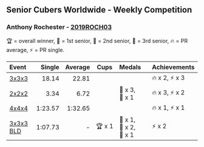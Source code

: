 ## Senior Cubers Worldwide - Weekly Competition
### Anthony Rochester - [2019ROCH03](https://www.worldcubeassociation.org/persons/2019ROCH03)

🏆 = overall winner, 🥇 = 1st senior, 🥈 = 2nd senior, 🥉 = 3rd senior, 🔥 = PR average, ⚡ = PR single.

| Event | Single | Average | Cups | Medals | Achievements|
| :-- | --: | --: | :--: | :-- | :-- |
| [3x3x3](anthony_rochester/333.md) | 18.14 | 22.81 |  |  | <span style="white-space: nowrap">🔥 x 2</span>, <span style="white-space: nowrap">⚡ x 3</span> |
| [2x2x2](anthony_rochester/222.md) | 3.34 | 6.72 |  | <span style="white-space: nowrap">🥈 x 3</span>, <span style="white-space: nowrap">🥉 x 1</span> | <span style="white-space: nowrap">🔥 x 3</span>, <span style="white-space: nowrap">⚡ x 2</span> |
| [4x4x4](anthony_rochester/444.md) | 1:23.57 | 1:32.65 |  |  | <span style="white-space: nowrap">🔥 x 1</span>, <span style="white-space: nowrap">⚡ x 1</span> |
| [3x3x3 BLD](anthony_rochester/333bf.md) | 1:07.73 | - | <span style="white-space: nowrap">🏆 x 1</span> | <span style="white-space: nowrap">🥇 x 1</span>, <span style="white-space: nowrap">🥈 x 2</span>, <span style="white-space: nowrap">🥉 x 1</span> | <span style="white-space: nowrap">⚡ x 2</span> |

<!-- Global site tag (gtag.js) - Google Analytics -->
<script async src="https://www.googletagmanager.com/gtag/js?id=UA-86348435-3"></script>
<script>window.dataLayer = window.dataLayer || []; function gtag() {dataLayer.push(arguments);} gtag('js', new Date()); gtag('config', 'UA-86348435-3');</script>
